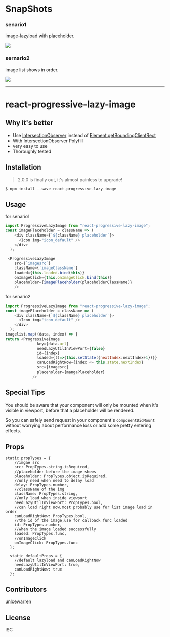 # SnapShots

### senario1
image-lazyload with placeholder.

![](https://res.unclewarren.cn/scenario1.gif)

### sernario2
image list shows in order.

![](https://res.unclewarren.cn/scenario2.gif)

----

# react-progressive-lazy-image

## Why it's better

 - Use [IntersectionObserver](https://developer.mozilla.org/en-US/docs/Web/API/IntersectionObserver) instead of [Element.getBoundingClientRect](https://developer.mozilla.org/en-US/docs/Web/API/Element/getBoundingClientRect)
 - With IntersectionObserver Polyfill
 - very easy to use
 - Thoroughly tested

## Installation

> 2.0.0 is finally out,  it's almost painless to upgrade!

```
$ npm install --save react-progressive-lazy-image
```

## Usage

for senario1
```javascript
import ProgressiveLazyImage from "react-progressive-lazy-image";
const imagePlaceholder = className => (
    <div className={`${className} placeholder`}>
      <Icon img="icon_default" />
    </div>
  );

 <ProgressiveLazyImage
    src={`imagesrc`}
    className={`imageClassName`}
    loaded={this.loaded.bind(this)}
    onImageClick={this.onImageClick.bind(this)}
    placeholder={imagePlaceholder(placeholderClassName)}
    />
```

for senario2

```javascript
import ProgressiveLazyImage from "react-progressive-lazy-image";
const imagePlaceholder = className => (
    <div className={`${className} placeholder`}>
      <Icon img="icon_default" />
    </div>
  );
imagelist.map((data, index) => {
return <ProgressiveImage
              key={data.url}
              needLazyUtilInViewPort={false}
              id={index}
              loaded={()=>{this.setState({nextIndex:nextIndex+1})}}
              canLoadRightNow={index <= this.state.nextIndex}
              src={imagesrc}
              placeholder={mangaPlaceholder}
            />
```
## Special Tips

You should be aware that your component will only be mounted when it's visible in viewport, before that a placeholder will be rendered.

So you can safely send request in your component's `componentDidMount` without worrying about performance loss or add some pretty entering effects.

## Props
```
static propTypes = {
    //imgae src
    src: PropTypes.string.isRequired,
    //placeholder before the image shows
    placeholder: PropTypes.object.isRequired,
    //only need when need to delay load
    delay: PropTypes.number,
    //className of the img
    className: PropTypes.string,
    //only load when inside viewport
    needLazyUtilInViewPort: PropTypes.bool,
    //can load right now,most probably use for list image load in order
    canLoadRightNow: PropTypes.bool,
    //the id of the image,use for callback func loaded
    id: PropTypes.number,
    //when the image loaded successfully
    loaded: PropTypes.func,
    //onImageClick
    onImageClick: PropTypes.func
  };
  
  static defaultProps = {
    //default lazyload and canLoadRightNow
    needLazyUtilInViewPort: true,
    canLoadRightNow: true
  };
 ```

## Contributors

[unlcewarren](https://github.com/WarrenJones)



## License

ISC